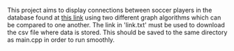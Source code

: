 This project aims to display connections between soccer players in the database found at [this link](https://www.footballsquads.co.uk/archive.htm) using two different graph algorithms which can be compared to one another.
The link in 'link.txt' must be used to download the csv file where data is stored. This should be saved to the same directory as main.cpp in order to run smoothly.
